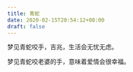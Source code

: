 ```yaml
---
title: 青蛇
date: 2020-02-15T20:54:12+08:00
draft: false
---
```


梦见青蛇咬手，吉兆，生活会无忧无虑。

梦见青蛇咬老婆的手，意味着爱情会很幸福。

